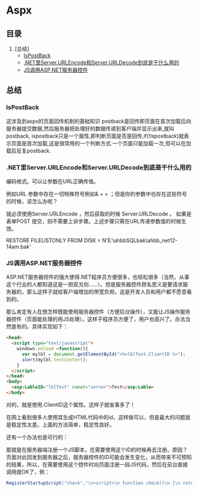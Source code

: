 # Aspx

## 目录

1. [总结]
   - [IsPostBack](#IsPostBack)
   - [.NET里Server.URLEncode和Server.URLDecode到底是干什么用的](#.NET里Server.URLEncode和Server.URLDecode到底是干什么用的)
   - [JS调用ASP.NET服务器控件](#JS调用ASP.NET服务器控件)

## 总结

### IsPostBack

这涉及到aspx的页面回传机制的基础知识 postback是回传即页面在首次加载后向服务器提交数据,然后服务器把处理好的数据传递到客户端并显示出来,就叫postback, ispostback只是一个属性,即判断页面是否是回传,if(!Ispostback)就表示页面是首次加载,这是很常用的一个判断方式.一个页面只能加载一次,但可以在加载后反复postback.

### .NET里Server.URLEncode和Server.URLDecode到底是干什么用的

编码格式。可以让参数在URL正确传值。

例如URL 参数中存在一切特殊符号例如& + = ；但是你的参数中也存在这些符号的时候，该怎么办呢？

就必须使用Server.URLEncode ，然后获取的时候 Server.URLDecode 。
如果是表单POST 提交，则不需要上诉步骤。上述步骤只需在URL传递参数值的时候生效。

RESTORE FILELISTONLY FROM  DISK = N'E:\ahbbSQLbak\ahbb_net12-14am.bak'

### JS调用ASP.NET服务器控件

ASP.NET服务器控件的强大使得.NET程序员方便很多，也轻松很多（当然，从事这个行业的人都知道这是一把双刃剑……）。但是服务器控件顾名思义是要请求服务器的，那么这样子就给客户端增加的带宽负担。这是开发人员和用户都不愿意看到的。

那么肯定有人在想怎样既能使用服务器控件（方便后台操作），又能让JS操作服务器控件（页面能处理的用JS处理）。这样子程序员方便了，用户也高兴了。办法当然是有的。具体实现如下：

```html
<head>
  <script type="text/javascript">
    windows.onload =function(){
      var mylbl = document.getElementById("<%=lblTest.ClientID %>");
      alert(mylbl.textContent);
    }
  </script>
</head>
<body>
  <asp:LableID="lblTest" runat="server">Test</asp:Lable>
</body>
```

对的，就是使用.ClientID这个属性。这样子就省事多了！

在网上看到很多人使用其生成HTML代码中的id，这样做可以，但是最大的问题就是稳定性太差。上面的方法简单，稳定性良好。

还有一个办法也是可行的：

那就是在服务器端注册一个JS脚本，在需要使用这个ID的时候再去注册。原因？页面对此回发到服务器之后，服务器控件的ID可能会发生变化，从而带来不可预知的结果，所以，在需要使用这个控件时向页面注册一段JS代码，然后在前台直接调用就OK了，例：

```C#
RegisterStartupScript("check","\n<script>\n function check()\n {\n return alert(" + txtName.ClientID.ToString() + ");\n }\n </script>\n";
```
